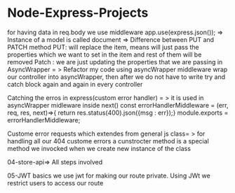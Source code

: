 # Node-Express-Projects
for having data in req.body we use middleware 
    app.use(express.json());
=> Instance of a model is called document
=> Difference between PUT and PATCH method
   PUT: will replace the item, means will just pass the properties which we want to set in the item and rest of them will be removed
   Patch : we are just updating the properties that we are passing in
AsyncWrapper = > Refactor my code using asyncWrapper middleware
   wrap our controller into asyncWrapper, then after we do not have to write try and catch block again and again in every controller

Catching the erros in express(custom error handler) = > 
    it is used in asyncWrapper midleware inside next()
    const errorHandlerMiddleware = (err, req, res, next)=>{
    return res.status(400).json({msg : err});}
    module.exports = errorHandlerMiddleware;

Custome error requests which extendes from general js class= > for handling all our 404 custome errors
a cunstrocter method is a special method we invocked when we create new instance of the class

04-store-api=>
 All steps involved


 05-JWT basics
  we use jwt for making our route private. Using JWt we restrict users to access our route
   